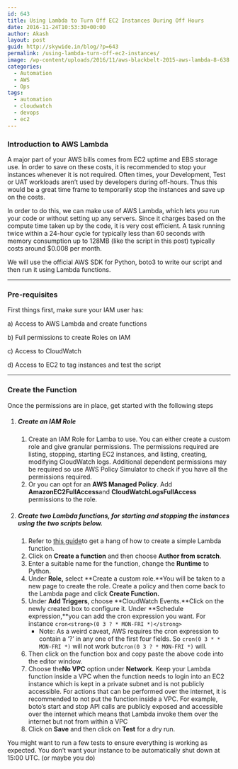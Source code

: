 ```yaml
---
id: 643
title: Using Lambda to Turn Off EC2 Instances During Off Hours
date: 2016-11-24T10:53:30+00:00
author: Akash
layout: post
guid: http://skywide.in/blog/?p=643
permalink: /using-lambda-turn-off-ec2-instances/
image: /wp-content/uploads/2016/11/aws-blackbelt-2015-aws-lambda-8-638.jpg
categories:
  - Automation
  - AWS
  - Ops
tags:
  - automation
  - cloudwatch
  - devops
  - ec2
---
```

### Introduction to AWS Lambda

A major part of your AWS bills comes from EC2 uptime and EBS storage use. In order to save on these costs, it is recommended to stop your instances whenever it is not required. Often times, your Development, Test or UAT workloads aren&#8217;t used by developers during off-hours. Thus this would be a great time frame to temporarily stop the instances and save up on the costs.

In order to do this, we can make use of AWS Lambda, which lets you run your code or without setting up any servers. Since it charges based on the compute time taken up by the code, it is very cost efficient. A task running twice within a 24-hour cycle for typically less than 60 seconds with memory consumption up to 128MB (like the script in this post) typically costs around $0.008 per month.

We will use the official AWS SDK for Python, boto3 to write our script and then run it using Lambda functions.
<!--more-->
* * *

### Pre-requisites

First things first, make sure your IAM user has:

a) Access to AWS Lambda and create functions

b) Full permissions to create Roles on IAM

c) Access to CloudWatch

d) Access to EC2 to tag instances and test the script

* * *

### Create the Function

Once the permissions are in place, get started with the following steps

  1. ##### Create an IAM Role
    
      1. Create an IAM Role for Lamba to use. You can either create a custom role and give granular permissions. The permissions required are listing, stopping, starting EC2 instances, and listing, creating, modifying CloudWatch logs. Additional dependent permissions may be required so use AWS Policy Simulator to check if you have all the permissions required.
      2. Or you can opt for an **AWS Managed Policy**. Add **AmazonEC2FullAccess**and **CloudWatchLogsFullAccess** permissions to the role.
  2. ##### Create two Lambda functions, for starting and stopping the instances using the two scripts below.
    
      1. Refer to [this guide](https://docs.aws.amazon.com/lambda/latest/dg/get-started-create-function.html)to get a hang of how to create a simple Lambda function.
      2. Click on **Create a function** and then choose **Author from scratch**.
      3. Enter a suitable name for the function, change the **Runtime** to Python.
      4. Under **Role,** select **Create a custom role.**You will be taken to a new page to create the role. Create a policy and then come back to the Lambda page and click **Create Function.**
      5. Under **Add Triggers**, choose **CloudWatch Events.**Click on the newly created box to configure it. Under **Schedule expression,**you can add the cron expression you want. For instance `cron<strong>(0 3 ? * MON-FRI *)</strong>` 
          * Note: As a weird caveat, AWS requires the cron expression to contain a &#8216;?&#8217; in any one of the first four fields. So `cron(0 3 * * MON-FRI *)` will not work but`cron(0 3 ? * MON-FRI *)` will.
      6. Then click on the function box and copy paste the above code into the editor window.
      7. Choose the**No VPC** option under **Network**. Keep your Lambda function inside a VPC when the function needs to login into an EC2 instance which is kept in a private subnet and is not publicly accessible. For actions that can be performed over the internet, it is recommended to not put the function inside a VPC. For example, boto&#8217;s start and stop API calls are publicly exposed and accessible over the internet which means that Lambda invoke them over the internet but not from within a VPC
      8. Click on **Save** and then click on **Test** for a dry run.

You might want to run a few tests to ensure everything is working as expected. You don&#8217;t want your instance to be automatically shut down at 15:00 UTC. (or maybe you do)
